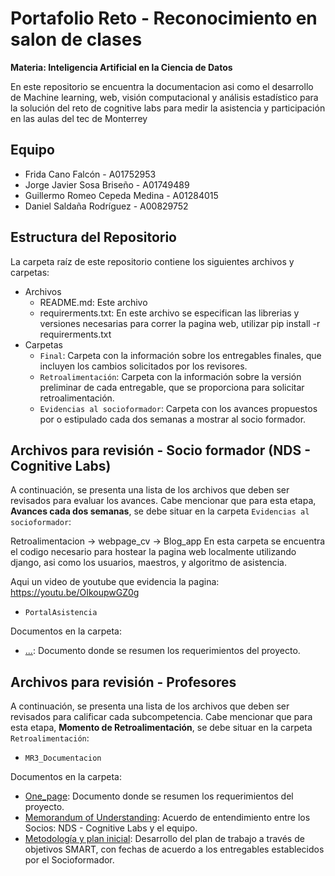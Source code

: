 # Portafolio Reto - Reconocimiento en salon de clases
**Materia: Inteligencia Artificial en la Ciencia de Datos**

En este repositorio se encuentra la documentacion asi como el desarrollo de Machine learning, web, visión computacional y análisis estadístico para la solución del reto de cognitive labs para medir la asistencia y participación en las aulas del tec de Monterrey



## Equipo
*  Frida Cano Falcón - A01752953
*  Jorge Javier Sosa Briseño - A01749489
*  Guillermo Romeo Cepeda Medina - A01284015
*  Daniel Saldaña Rodríguez - A00829752



## Estructura del Repositorio
La carpeta raíz de este repositorio contiene los siguientes archivos y carpetas:

*  Archivos
   * README.md: Este archivo
   * requirerments.txt: En este archivo se especifican las librerias y versiones necesarias para correr la pagina web, utilizar pip install -r requirerments.txt
*  Carpetas
   * `Final`: Carpeta con la información sobre los entregables finales, que incluyen los cambios solicitados por los revisores.
   * `Retroalimentación`: Carpeta con la información sobre la versión preliminar de cada entregable, que se proporciona para solicitar retroalimentación.
   * `Evidencias al socioformador`: Carpeta con los avances propuestos por o estipulado cada dos semanas a mostrar al socio formador.
  
## Archivos para revisión - Socio formador (NDS - Cognitive Labs)

A continuación, se presenta una lista de los archivos que deben ser revisados para evaluar los avances. Cabe mencionar que para esta etapa, **Avances cada dos semanas**, se debe situar en la carpeta `Evidencias al socioformador`:

Retroalimentacion -> webpage_cv -> Blog_app
En esta carpeta se encuentra el codigo necesario para hostear la pagina web localmente utilizando django, asi como los usuarios, maestros, y algoritmo de asistencia.

Aqui un video de youtube que evidencia la pagina: https://youtu.be/OIkoupwGZ0g


* `PortalAsistencia`

Documentos en la carpeta:

*   [...](): Documento donde se resumen los requerimientos del proyecto.
   

## Archivos para revisión - Profesores

A continuación, se presenta una lista de los archivos que deben ser revisados para calificar cada subcompetencia. Cabe mencionar que para esta etapa, **Momento de Retroalimentación**, se debe situar en la carpeta `Retroalimentación`:

* `MR3_Documentacion`

Documentos en la carpeta:

*   [One_page](https://github.com/Memo9494/classrecon_team1_TC3007C.501/blob/main/Retroalimentacion/MR1_Metodologia/OnePage_Equipo1.pdf): Documento donde se resumen los requerimientos del proyecto.
*   [Memorandum of Understanding](https://github.com/Memo9494/classrecon_team1_TC3007C.501/blob/main/Retroalimentacion/MR1_Metodologia/MOU_Equipo1.pdf): Acuerdo de entendimiento entre los Socios: NDS - Cognitive Labs y el equipo.
*   [Metodología y plan inicial](https://github.com/Memo9494/classrecon_team1_TC3007C.501/blob/main/Retroalimentacion/MR1_Metodologia/Metodolog%C3%ADa_Equipo1.pdf): Desarrollo del plan de trabajo a través de objetivos SMART, con fechas de acuerdo a los entregables establecidos por el Socioformador.
   

